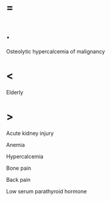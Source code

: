 # =

# .

Osteolytic hypercalcemia of malignancy

# <

Elderly

# >

Acute kidney injury

Anemia

Hypercalcemia

Bone pain

Back pain

Low serum parathyroid hormone

